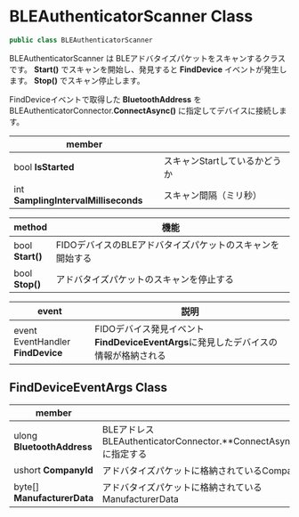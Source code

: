 # BLEAuthenticatorScanner Class

```csharp
public class BLEAuthenticatorScanner
```

BLEAuthenticatorScanner は BLEアドバタイズパケットをスキャンするクラスです。
**Start()** でスキャンを開始し、発見すると **FindDevice** イベントが発生します。
**Stop()** でスキャン停止します。

FindDeviceイベントで取得した **BluetoothAddress** をBLEAuthenticatorConnector.**ConnectAsync()** に指定してデバイスに接続します。



| member                               |                               |
| ------------------------------------ | ----------------------------- |
| bool **IsStarted**                   | スキャンStartしているかどうか |
| int **SamplingIntervalMilliseconds** | スキャン間隔（ミリ秒）        |



| method               | 機能                                                      |
| -------------------- | --------------------------------------------------------- |
| bool <br>**Start()** | FIDOデバイスのBLEアドバタイズパケットのスキャンを開始する |
| bool <br/>**Stop()** | アドバタイズパケットのスキャンを停止する                  |



| event                                                     | 説明                                                         |
| --------------------------------------------------------- | ------------------------------------------------------------ |
| event EventHandler<FindDeviceEventArgs><br>**FindDevice** | FIDOデバイス発見イベント<br>**FindDeviceEventArgs**に発見したデバイスの情報が格納される |



## FindDeviceEventArgs Class

| member                      |                                                              |
| --------------------------- | ------------------------------------------------------------ |
| ulong **BluetoothAddress**  | BLEアドレス<br>BLEAuthenticatorConnector.**ConnectAsync()**に指定する |
| ushort **CompanyId**        | アドバタイズパケットに格納されているCompanyId                |
| byte[] **ManufacturerData** | アドバタイズパケットに格納されているManufacturerData         |

